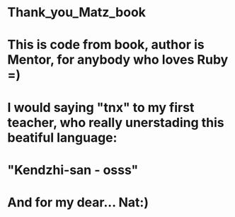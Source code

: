 # Thank_you_Matz_book
# This is code from book, author is Mentor, for anybody who loves Ruby =)
# I would saying "tnx" to my first teacher, who really unerstading this beatiful language:
#   "Kendzhi-san - osss"
# And for my dear... Nat:)
